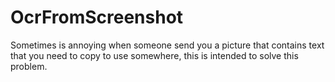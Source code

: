 # OcrFromScreenshot
Sometimes is annoying when someone send you a picture that contains text that you need to copy to use somewhere, this is intended to solve this problem.

